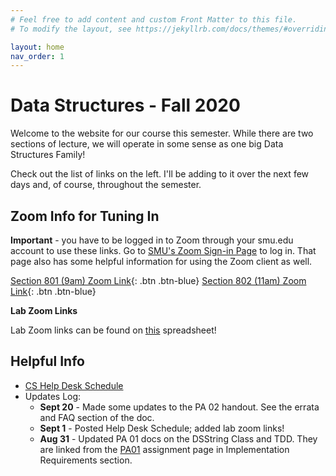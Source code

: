 ```yaml
---
# Feel free to add content and custom Front Matter to this file.
# To modify the layout, see https://jekyllrb.com/docs/themes/#overriding-theme-defaults

layout: home
nav_order: 1
---
```

# Data Structures - Fall 2020

Welcome to the website for our course this semester.  While there are two sections of lecture, we will operate in some sense as one big Data Structures Family!  

Check out the list of links on the left.  I'll be adding to it over the next few days and, of course, throughout the semester.  

## Zoom Info for Tuning In

**Important** - you have to be logged in to Zoom through your smu.edu account to use these links.  Go to [SMU's Zoom Sign-in Page](http://smu.zoom.us/signin) to log in.  That page also has some helpful information for using the Zoom client as well.  

[Section 801 (9am)  Zoom Link](https://smu.zoom.us/j/97683317170){: .btn .btn-blue}  [Section 802 (11am) Zoom Link](https://smu.zoom.us/j/99143017642){: .btn .btn-blue}

**Lab Zoom Links**

Lab Zoom links can be found on [this](https://docs.google.com/spreadsheets/d/17HwbmvAlIFbe-JnVU_sDFbjJOSz6FQVxqf6mTLQg43Y/edit?usp=sharing) spreadsheet!  

## Helpful Info

- [CS Help Desk Schedule](http://bit.ly/F20CSHelpDesk)
- Updates Log:
  - **Sept 20** - Made some updates to the PA 02 handout.  See the errata and FAQ section of the doc. 
  - **Sept 1** - Posted Help Desk Schedule; added lab zoom links!
  - **Aug 31** - Updated PA 01 docs on the DSString Class and TDD.  They are linked from the [PA01](projects/pa01.md/#implementation-requirements) assignment page in Implementation Requirements section.
  
